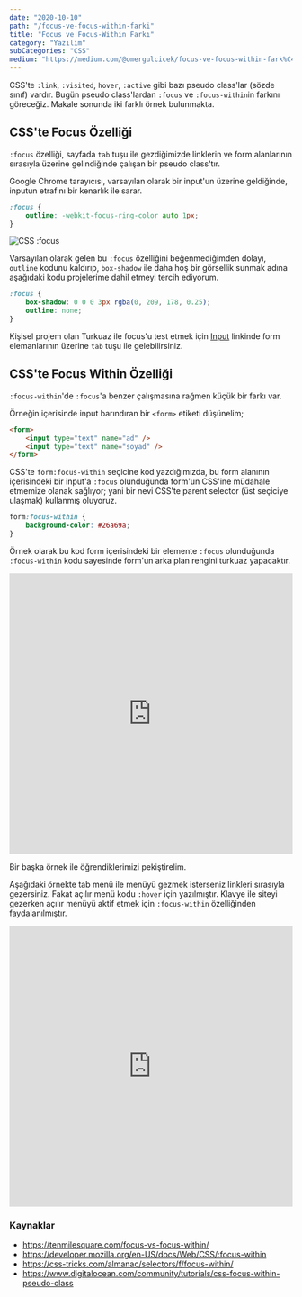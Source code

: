 ```yaml
---
date: "2020-10-10"
path: "/focus-ve-focus-within-farki"
title: "Focus ve Focus-Within Farkı"
category: "Yazılım"
subCategories: "CSS"
medium: "https://medium.com/@omergulcicek/focus-ve-focus-within-fark%C4%B1-df66708fafc7"
---
```


CSS'te `:link`, `:visited`, `hover`, `:active` gibi bazı pseudo class'lar (sözde sınıf) vardır. Bugün pseudo class'lardan `:focus` ve `:focus-within`in farkını göreceğiz. Makale sonunda iki farklı örnek bulunmakta.

## CSS'te Focus Özelliği

`:focus` özelliği, sayfada `tab` tuşu ile gezdiğimizde linklerin ve form alanlarının sırasıyla üzerine gelindiğinde çalışan bir pseudo class'tır.

Google Chrome tarayıcısı, varsayılan olarak bir input'un üzerine geldiğinde, inputun etrafını bir kenarlık ile sarar.

```css
:focus {
	outline: -webkit-focus-ring-color auto 1px;
}
```

![CSS :focus](/img/blog/2020-10-10/focus.png)

Varsayılan olarak gelen bu `:focus` özelliğini beğenmediğimden dolayı, `outline` kodunu kaldırıp, `box-shadow` ile daha hoş bir görsellik sunmak adına aşağıdaki kodu projelerime dahil etmeyi tercih ediyorum.

```css
:focus {
	box-shadow: 0 0 0 3px rgba(0, 209, 178, 0.25);
	outline: none;
}
```

Kişisel projem olan Turkuaz ile focus'u test etmek için <a href="https://turkuazcss.com/docs/form/input/" target="_blank" rel="noreferrer noopener">Input</a> linkinde form elemanlarının üzerine `tab` tuşu ile gelebilirsiniz.

## CSS'te Focus Within Özelliği

`:focus-within`'de `:focus`'a benzer çalışmasına rağmen küçük bir farkı var.

Örneğin içerisinde input barındıran bir `<form>` etiketi düşünelim;

```html
<form>
	<input type="text" name="ad" />
	<input type="text" name="soyad" />
</form>
```

CSS'te `form:focus-within` seçicine kod yazdığımızda, bu form alanının içerisindeki bir input'a `:focus` olunduğunda form'un CSS'ine müdahale etmemize olanak sağlıyor; yani bir nevi CSS'te parent selector (üst seçiciye ulaşmak) kullanmış oluyoruz.

```css
form:focus-within {
	background-color: #26a69a;
}
```

Örnek olarak bu kod form içerisindeki bir elemente `:focus` olunduğunda `:focus-within` kodu sayesinde form'un arka plan rengini turkuaz yapacaktır.

<iframe height="500" style="width: 100%;" scrolling="no" title=":focus &amp; :focus-within Örneği - Input" src="https://codepen.io/omergulcicek/embed/LYZVVVq?height=265&theme-id=light&default-tab=css,result" frameborder="no" loading="lazy" allowfullscreen="true"></iframe>

Bir başka örnek ile öğrendiklerimizi pekiştirelim.

Aşağıdaki örnekte tab menü ile menüyü gezmek isterseniz linkleri sırasıyla gezersiniz. Fakat açılır menü kodu `:hover` için yazılmıştır. Klavye ile siteyi gezerken açılır menüyü aktif etmek için `:focus-within` özelliğinden faydalanılmıştır.

<iframe height="500" style="width: 100%;" scrolling="no" title=":focus &amp; :focus-within Örneği - Menü" src="https://codepen.io/omergulcicek/embed/vYKOOxY?height=265&theme-id=light&default-tab=css,result" frameborder="no" loading="lazy" allowfullscreen="true"></iframe>

### Kaynaklar

- <a href="https://tenmilesquare.com/focus-vs-focus-within/" target="_blank" rel="noreferrer noopener">https://tenmilesquare.com/focus-vs-focus-within/</a>
- <a href="https://developer.mozilla.org/en-US/docs/Web/CSS/:focus-within" target="_blank" rel="noreferrer noopener">https://developer.mozilla.org/en-US/docs/Web/CSS/:focus-within</a>
- <a href="https://css-tricks.com/almanac/selectors/f/focus-within/" target="_blank" rel="noreferrer noopener">https://css-tricks.com/almanac/selectors/f/focus-within/</a>
- <a href="https://www.digitalocean.com/community/tutorials/css-focus-within-pseudo-class" target="_blank" rel="noreferrer noopener">https://www.digitalocean.com/community/tutorials/css-focus-within-pseudo-class</a>
